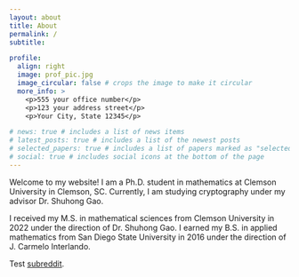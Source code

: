 ```yaml
---
layout: about
title: About
permalink: /
subtitle: 

profile:
  align: right
  image: prof_pic.jpg
  image_circular: false # crops the image to make it circular
  more_info: >
    <p>555 your office number</p>
    <p>123 your address street</p>
    <p>Your City, State 12345</p>

# news: true # includes a list of news items
# latest_posts: true # includes a list of the newest posts
# selected_papers: true # includes a list of papers marked as "selected={true}"
# social: true # includes social icons at the bottom of the page
---
```


Welcome to my website! I am a Ph.D. student in mathematics at Clemson University in Clemson, SC. Currently, I am studying cryptography under my advisor Dr. Shuhong Gao.

I received my M.S. in mathematical sciences from Clemson University in 2022 under the direction of Dr. Shuhong Gao. I earned my B.S. in applied mathematics from San Diego State University in 2016 under the direction of J. Carmelo Interlando.


Test [subreddit](http://reddit.com). 
